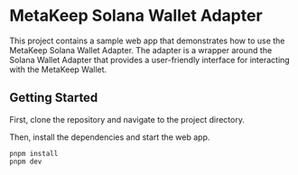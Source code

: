 # MetaKeep Solana Wallet Adapter

This project contains a sample web app that demonstrates how to use the MetaKeep Solana Wallet Adapter.
The adapter is a wrapper around the Solana Wallet Adapter that provides a user-friendly interface for interacting with the MetaKeep Wallet.

## Getting Started

First, clone the repository and navigate to the project directory.

Then, install the dependencies and start the web app.

```shell
pnpm install
pnpm dev
```
